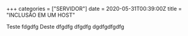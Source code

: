 +++
categories = ["SERVIDOR"]
date = 2020-05-31T00:39:00Z
title = "INCLUSÃO EM UM HOST"

Teste fdgdfg
Deste dfgdfg dfgdfg dgdfgdfgdfg
